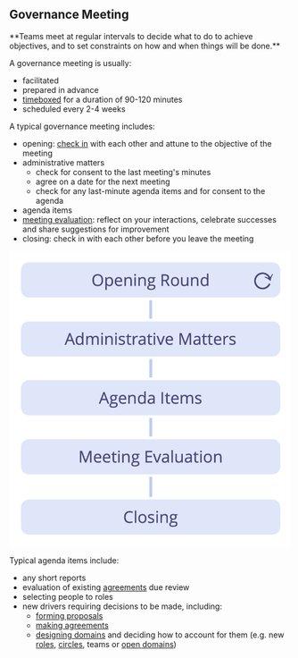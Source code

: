 ## Governance Meeting

<summary>
**Teams meet at regular intervals to decide what to do to achieve objectives, and to set constraints on how and when things will be done.**
</summary>

A governance meeting is usually:

-   facilitated
-   prepared in advance
-   [timeboxed](section:timebox-activities) for a duration of 90-120 minutes
-   scheduled every 2-4 weeks

A typical governance meeting includes:

-   opening: [check in](section:check-in) with each other and attune to the objective of the meeting
-   administrative matters
    -   check for consent to the last meeting's minutes
    -   agree on a date for the next meeting
    -   check for any last-minute agenda items and for consent to the agenda
-   agenda items
-   [meeting evaluation](section:evaluate-meetings): reflect on your interactions, celebrate successes and share suggestions for improvement
-   closing: check in with each other before you leave the meeting

![Phases of a governance meeting](img/meetings/governance-meeting.png)

Typical agenda items include:

-   any short reports
-   evaluation of existing [agreements](glossary:agreement) due review
-   selecting people to roles
-   new drivers requiring decisions to be made, including:
    -   [forming proposals](section:co-create-proposals)
    -   [making agreements](section:consent-decision-making)
    -   [designing domains](section:clarify-domains) and deciding how to account for them (e.g. new [roles](section:role), [circles](section:circle), teams or [open domains](section:open-domain))



